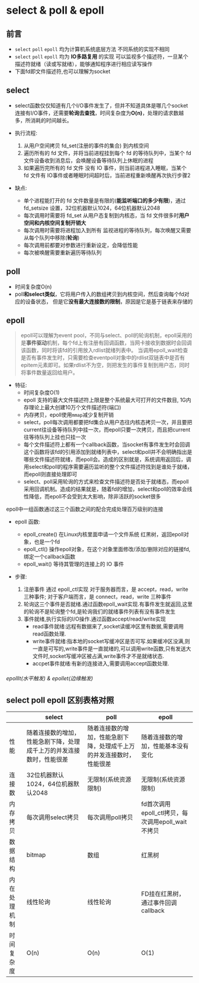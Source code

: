 # select & poll & epoll

## 前言
- `select` `poll` `epoll` 均为计算机系统底层方法 不同系统的实现不相同
- `select` `poll` `epoll` 均为 **IO多路复用** 的实现 可以监视多个描述符，一旦某个描述符就绪（读或写就绪），能够通知程序进行相应读写操作
- 下面fd即文件描述符,也可以理解为socket

## select
- select函数仅仅知道有几个I/O事件发生了，但并不知道具体是哪几个socket连接有I/O事件，还需要**轮询去查找**，时间复杂度为**O(n)**，处理的请求数越多，所消耗的时间越长。

- 执行流程:
    1. 从用户空间拷贝 fd_set(注册的事件的集合) 到内核空间
    2. 遍历所有的 fd 文件，并将当前进程挂到每个 fd 的等待队列中，当某个 fd 文件设备收到消息后，会唤醒设备等待队列上休眠的进程
    3. 如果遍历完所有的 fd 文件 没有 IO 事件，则当前进程进入睡眠，当某个 fd 文件有 IO事件或者睡眠时间超时后，当前进程重新唤醒再次执行步骤2

- 缺点:
    - 单个进程能打开的 fd 文件数量是有限的(**能监听端口的多少有限**)，通过 fd_setsize 设置，32位机器默认1024，64位机器默认2048
    - 每次调用时需要将 fd_set 从用户态复制到内核态，当 fd 文件很多时**用户空间和内核空间复制开销大**
    - 每次调用时需要将进程加入到所有 监视进程的等待队列，每次唤醒又需要从每个队列中移除(**轮询**)
    - 每次调用前都要对参数进行重新设定，会降低性能
    - 每次被唤醒需要重新遍历等待队列

## poll
- 时间复杂度O(n)
- poll**和select类似**，它将用户传入的数组拷贝到内核空间，然后查询每个fd对应的设备状态， 但是它**没有最大连接数的限制**，原因是它是基于链表来存储的

## epoll
> epoll可以理解为event pool，不同与select、poll的轮询机制，epoll采用的是**事件驱动**机制，每个fd上有注册有回调函数，当网卡接收到数据时会回调该函数，同时将该fd的引用放入rdlist就绪列表中。
> 当调用epoll_wait检查是否有事件发生时，只需要检查eventpoll对象中的rdlist双链表中是否有epitem元素即可。如果rdlist不为空，则把发生的事件复制到用户态，同时将事件数量返回给用户。

- 特征:
    - 时间复杂度O(1)
    - epoll 支持的最大文件描述符上限是整个系统最大可打开的文件数目, 1G内存理论上最大创建10万个文件描述符(端口)
    - 内存拷贝，epoll使用`mmap`减少复制开销
    - select，poll每次调用都要把fd集合从用户态往内核态拷贝一次，并且要把current往设备等待队列中挂一次，而epoll只要一次拷贝，而且把current往等待队列上挂也只挂一次
    - 每个文件描述符上都有一个callback函数，当socket有事件发生时会回调这个函数将该fd的引用添加到就绪列表中，select和poll并不会明确指出是哪些文件描述符就绪，而epoll会。造成的区别就是，系统调用返回后，调用select和poll的程序需要遍历监听的整个文件描述符找到是谁处于就绪，而epoll则直接处理即可
    - select、poll采用轮询的方式来检查文件描述符是否处于就绪态，而epoll采用回调机制。造成的结果就是，随着fd的增加，select和poll的效率会线性降低，而epoll不会受到太大影响，除非活跃的socket很多

epoll中一组函数通过这三个函数之间的配合完成处理百万级别的连接
- epoll 函数:
    - epoll_create() 在Linux内核里面申请一个文件系统 红黑树，返回epoll对象，也是一个fd
    - epoll_ctl() 操作epoll对象，在这个对象里面修改/添加/删除对应的链接fd, 绑定一个callback函数
    - epoll_wait() 等待其管理的连接上的 IO 事件

- 步骤:
    1. 注册事件 通过 epoll_ctl实现 对于服务器而言，是 accept，read，write 三种事件; 对于客户端而言，是 connect，read，write 三种事件
    1. 轮询这三个事件是否就绪.通过函数epoll_wait实现.有事件发生就返回,这里的轮询不是轮询整个fd,是轮询我们的就绪事件列表有没有事件发生
    1. 事件就绪,执行实际的I/O操作.通过函数accept/read/write实现
        - read事件就绪:远程有数据来了,socket读缓冲区里有数据,需要调用read函数处理.
        - write事件就绪:指本地的socket写缓冲区是否可写.如果缓冲区没满,则一直是可写的,write事件是一直就绪的,可以调用write函数,只有发送大文件时,socket写缓冲区被占满,write事件才不是就绪状态.
        - accpet事件就绪:有新的连接进入,需要调用accept函数处理.

###### epolllt(水平触发) & epollet(边缘触发)


## select poll epoll 区别表格对照
| | select | poll | epoll|
| -- | -- | -- | -- |
| 性能 | 随着连接数的增加，性能急剧下降，处理成千上万的并发连接数时，性能很差 | 随着连接数的增加，性能急剧下降，处理成千上万的并发连接数时，性能很差 | 随着连接数的增加，性能基本没有变化 |
| 连接数 | 32位机器默认1024，64位机器默认2048 | 无限制(系统资源限制) | 无限制(系统资源限制) |
| 内存拷贝 | 每次调用select拷贝 | 每次调用poll拷贝 | fd首次调用epoll_ctl拷贝，每次调用epoll_wait不拷贝 |
| 数据结构 | bitmap | 数组 | 红黑树 |
| 内在处理机制 | 线性轮询 | 线性轮询 | FD挂在红黑树，通过事件回调callback |
| 时间复杂度 | O(n) | O(n) | O(1) |
